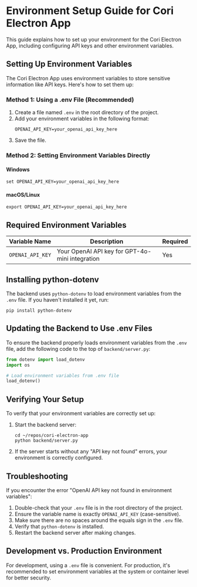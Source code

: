 # Environment Setup Guide for Cori Electron App

This guide explains how to set up your environment for the Cori Electron App, including configuring API keys and other environment variables.

## Setting Up Environment Variables

The Cori Electron App uses environment variables to store sensitive information like API keys. Here's how to set them up:

### Method 1: Using a .env File (Recommended)

1. Create a file named `.env` in the root directory of the project.
2. Add your environment variables in the following format:
   ```
   OPENAI_API_KEY=your_openai_api_key_here
   ```
3. Save the file.

### Method 2: Setting Environment Variables Directly

#### Windows
```
set OPENAI_API_KEY=your_openai_api_key_here
```

#### macOS/Linux
```
export OPENAI_API_KEY=your_openai_api_key_here
```

## Required Environment Variables

| Variable Name | Description | Required |
|---------------|-------------|----------|
| `OPENAI_API_KEY` | Your OpenAI API key for GPT-4o-mini integration | Yes |

## Installing python-dotenv

The backend uses `python-dotenv` to load environment variables from the `.env` file. If you haven't installed it yet, run:

```
pip install python-dotenv
```

## Updating the Backend to Use .env Files

To ensure the backend properly loads environment variables from the `.env` file, add the following code to the top of `backend/server.py`:

```python
from dotenv import load_dotenv
import os

# Load environment variables from .env file
load_dotenv()
```

## Verifying Your Setup

To verify that your environment variables are correctly set up:

1. Start the backend server:
   ```
   cd ~/repos/cori-electron-app
   python backend/server.py
   ```

2. If the server starts without any "API key not found" errors, your environment is correctly configured.

## Troubleshooting

If you encounter the error "OpenAI API key not found in environment variables":

1. Double-check that your `.env` file is in the root directory of the project.
2. Ensure the variable name is exactly `OPENAI_API_KEY` (case-sensitive).
3. Make sure there are no spaces around the equals sign in the `.env` file.
4. Verify that `python-dotenv` is installed.
5. Restart the backend server after making changes.

## Development vs. Production Environment

For development, using a `.env` file is convenient. For production, it's recommended to set environment variables at the system or container level for better security.

